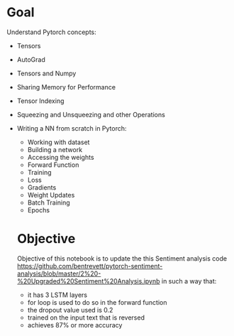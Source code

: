 # Goal
Understand Pytorch concepts:
- Tensors
- AutoGrad
- Tensors and Numpy
- Sharing Memory for Performance
- Tensor Indexing
- Squeezing and Unsqueezing and other Operations
- Writing a NN from scratch in Pytorch:
  - Working with dataset
  - Building a network
  - Accessing the weights
  - Forward Function
  - Training
  - Loss
  - Gradients
  - Weight Updates
  - Batch Training
  - Epochs
  
  
  # Objective
  Objective of this notebook is to update the this Sentiment analysis code https://github.com/bentrevett/pytorch-sentiment-analysis/blob/master/2%20-%20Upgraded%20Sentiment%20Analysis.ipynb
   in such a way that:

   - it has 3 LSTM layers
   - for loop is used to do so in the forward function
   - the dropout value used is 0.2
   - trained on the input text that is reversed 
   - achieves 87% or more accuracy
